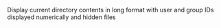 Display current directory contents in long format with user and group IDs displayed numerically and hidden files
